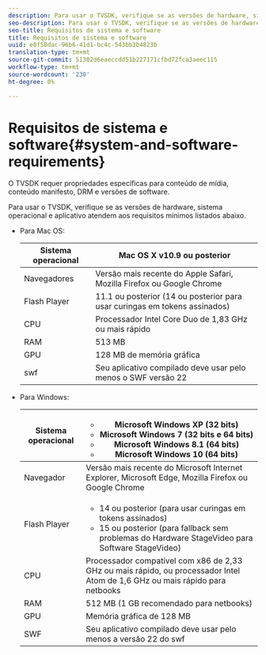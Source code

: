 ```yaml
---
description: Para usar o TVSDK, verifique se as versões de hardware, sistema operacional e aplicativo atendem aos requisitos mínimos listados abaixo.
seo-description: Para usar o TVSDK, verifique se as versões de hardware, sistema operacional e aplicativo atendem aos requisitos mínimos listados abaixo.
seo-title: Requisitos de sistema e software
title: Requisitos de sistema e software
uuid: e0f58dac-96b6-41d1-bc4c-543bb3b4823b
translation-type: tm+mt
source-git-commit: 51302d6eaeccdd51b227171cfbd72fca3aeec115
workflow-type: tm+mt
source-wordcount: '230'
ht-degree: 0%

---
```



# Requisitos de sistema e software{#system-and-software-requirements}

O TVSDK requer propriedades específicas para conteúdo de mídia, conteúdo manifesto, DRM e versões de software.

Para usar o TVSDK, verifique se as versões de hardware, sistema operacional e aplicativo atendem aos requisitos mínimos listados abaixo.

<!--<a id="section_FD9C110E85BB483B869FBB94E5662710"></a>-->

* Para Mac OS:

   | Sistema operacional | Mac OS X v10.9 ou posterior |
   |---|---|
   | Navegadores | Versão mais recente do Apple Safari, Mozilla Firefox ou Google Chrome |
   | Flash Player | 11.1 ou posterior (14 ou posterior para usar curingas em tokens assinados) |
   | CPU | Processador Intel Core Duo de 1,83 GHz ou mais rápido |
   | RAM | 513 MB |
   | GPU | 128 MB de memória gráfica |
   | swf | Seu aplicativo compilado deve usar pelo menos o SWF versão 22 |

* Para Windows:

   | Sistema operacional | <ul><li>Microsoft Windows XP (32 bits)</li><li>Microsoft Windows 7 (32 bits e 64 bits)</li><li>Microsoft Windows 8.1 (64 bits)</li><li>Microsoft Windows 10 (64 bits)</li></ul> |
   |---|---|
   | Navegador | Versão mais recente do Microsoft Internet Explorer, Microsoft Edge, Mozilla Firefox ou Google Chrome |
   | Flash Player | <ul><li>14 ou posterior (para usar curingas em tokens assinados)</li><li>15 ou posterior (para fallback sem problemas do Hardware StageVideo para Software StageVideo)</li></ul> |
   | CPU | Processador compatível com x86 de 2,33 GHz ou mais rápido, ou processador Intel Atom de 1,6 GHz ou mais rápido para netbooks |
   | RAM | 512 MB (1 GB recomendado para netbooks) |
   | GPU | Memória gráfica de 128 MB |
   | SWF | Seu aplicativo compilado deve usar pelo menos a versão 22 do swf |
